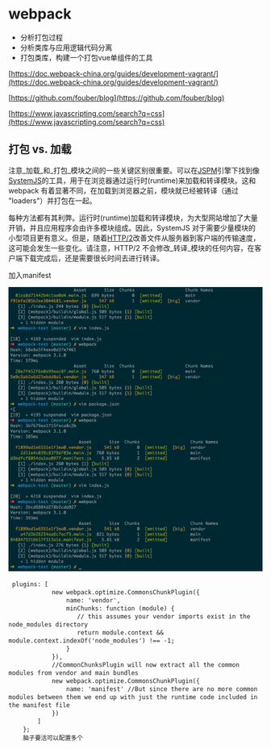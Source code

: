 # webpack

* 分析打包过程
* 分析类库与应用逻辑代码分离
* 打包类库，构建一个打包vue单组件的工具

[https://doc.webpack-china.org/guides/development-vagrant/](https://doc.webpack-china.org/guides/development-vagrant/)

[https://github.com/fouber/blog](https://github.com/fouber/blog)

[https://www.javascripting.com/search?q=css](https://www.javascripting.com/search?q=css)

## 打包 vs. 加载

注意_加载_和_打包_模块之间的一些关键区别很重要。可以在[JSPM](http://jspm.io/)引擎下找到像[SystemJS](https://github.com/systemjs/systemjs)的工具，用于在浏览器通过运行时\(runtime\)来加载和转译模块。这和 webpack 有着显著不同，在加载到浏览器之前，模块就已经被转译（通过 "loaders"）并打包在一起。

每种方法都有其利弊。运行时\(runtime\)加载和转译模块，为大型网站增加了大量开销，并且应用程序会由许多模块组成。因此，SystemJS 对于需要少量模块的小型项目更有意义。但是，随着[HTTP/2](https://http2.github.io/)改善文件从服务器到客户端的传输速度，这可能会发生一些变化。请注意，HTTP/2 不会修改_转译_模块的任何内容，在客户端下载完成后，还是需要很长时间去进行转译。



加入manifest

![](/assets/manifest.png)

```
 plugins: [
            new webpack.optimize.CommonsChunkPlugin({
                name: 'vendor',
                minChunks: function (module) {
                   // this assumes your vendor imports exist in the node_modules directory
                   return module.context && module.context.indexOf('node_modules') !== -1;
                }
            }),
            //CommonChunksPlugin will now extract all the common modules from vendor and main bundles
            new webpack.optimize.CommonsChunkPlugin({
                name: 'manifest' //But since there are no more common modules between them we end up with just the runtime code included in the manifest file
            })
        ]
    };
    脑子要活可以配置多个
```



